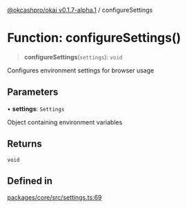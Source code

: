 [@okcashpro/okai v0.1.7-alpha.1](../index.md) / configureSettings

# Function: configureSettings()

> **configureSettings**(`settings`): `void`

Configures environment settings for browser usage

## Parameters

• **settings**: `Settings`

Object containing environment variables

## Returns

`void`

## Defined in

[packages/core/src/settings.ts:69](https://github.com/okcashpro/okai/blob/main/packages/core/src/settings.ts#L69)
